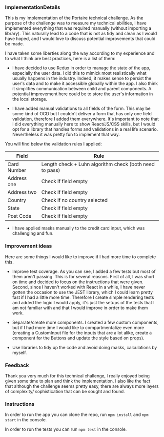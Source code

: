 ### ImplementationDetails

This is my implementation of the Portaire technical challenge. As the purpose of the challenge was to measure my technical abilities, I have implemented everything that was required manually (without importing a library). This naturally lead to a code that is not as tidy and clean as I would have hoped, and I would love to discuss potential improvements that could be made.

I have taken some liberties along the way according to my experience and to what I think are best practices, here is a list of them:

- I have decided to use Redux in order to manage the state of the app, especially the user data. I did this to mimick most realistically what usually happens in the industry. Indeed, it makes sense to persist the user's data and to make it accessible globally within the app. I also think it simplifies communication between child and parent components. A potential improvement here could be to store the user's information in the local storage.

- I have added manual validations to all fields of the form. This may be some kind of OCD but I couldn't deliver a form that has only one field validation, therefore I added them everywhere. It's important to note that I did everything manually here to show React/JS/CSS skills, but I would opt for a library that handles forms and validations in a real life scenario. Nevertheless it was pretty fun to implement that way.

You will find below the validation rules I applied:

| Field       | Rule                                                    |
| ----------- | ------------------------------------------------------- |
| Card Number | Length check + Luhn algorithm check (both need to pass) |
| Address one | Check if field empty                                    |
| Address two | Check if field empty                                    |
| Country     | Check if no country selected                            |
| State       | Check if field empty                                    |
| Post Code   | Check if field empty                                    |

- I have applied masks manually to the credit card input, which was challenging and fun.

### Improvement ideas

Here are some things I would like to improve if I had more time to complete this.

- Improve test coverage.
  As you can see, I added a few tests but most of them aren't passing. This is for several reasons. First of all, I was short on time and decided to focus on the instructions that were given. Second, since I haven't worked with React in a while, I have never gotten the occasion to use the JEST library, which I could learn pretty fast if I had a little more time. Therefore I create simple rendering tests and added the logic I would apply, it's just the setups of the tests that I am not familiar with and that I would improve in order to make them work.

- Separate/create more components. I created a few custom components, but if I had more time I would like to compartmentalize even more (creating a CustomInput file for the inputs that are a lot alike, create a component for the Buttons and update the style based on props).

- Use libraries to tidy up the code and avoid doing masks, calculations by myself.

### Feedback

Thank you very much for this technical challenge, I really enjoyed being given some time to plan and think the implementation. I also like the fact that although the challenge seems pretty easy, there are always more layers of complexity/ sophistication that can be sought and found.

### Instructions

In order to run the app you can clone the repo, run `npm install` and `npm start` in the console.

In order to run the tests you can run `npm test` in the console.
